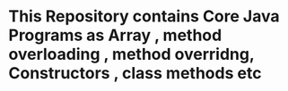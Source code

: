# This Repository contains Core Java Programs as Array , method overloading , method overridng, Constructors , class methods etc 
